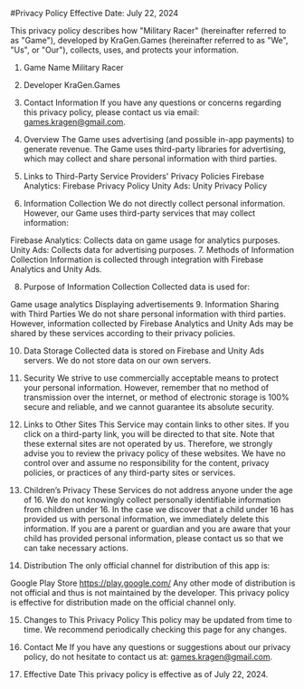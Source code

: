 #Privacy Policy
Effective Date: July 22, 2024

This privacy policy describes how "Military Racer" (hereinafter referred to as "Game"), developed by KraGen.Games (hereinafter referred to as "We", "Us", or "Our"), collects, uses, and protects your information.

1. Game Name
Military Racer

2. Developer
KraGen.Games

3. Contact Information
If you have any questions or concerns regarding this privacy policy, please contact us via email: games.kragen@gmail.com.

4. Overview
The Game uses advertising (and possible in-app payments) to generate revenue. The Game uses third-party libraries for advertising, which may collect and share personal information with third parties.

5. Links to Third-Party Service Providers' Privacy Policies
Firebase Analytics: Firebase Privacy Policy
Unity Ads: Unity Privacy Policy
6. Information Collection
We do not directly collect personal information. However, our Game uses third-party services that may collect information:

Firebase Analytics: Collects data on game usage for analytics purposes.
Unity Ads: Collects data for advertising purposes.
7. Methods of Information Collection
Information is collected through integration with Firebase Analytics and Unity Ads.

8. Purpose of Information Collection
Collected data is used for:

Game usage analytics
Displaying advertisements
9. Information Sharing with Third Parties
We do not share personal information with third parties. However, information collected by Firebase Analytics and Unity Ads may be shared by these services according to their privacy policies.

10. Data Storage
Collected data is stored on Firebase and Unity Ads servers. We do not store data on our own servers.

11. Security
We strive to use commercially acceptable means to protect your personal information. However, remember that no method of transmission over the internet, or method of electronic storage is 100% secure and reliable, and we cannot guarantee its absolute security.

12. Links to Other Sites
This Service may contain links to other sites. If you click on a third-party link, you will be directed to that site. Note that these external sites are not operated by us. Therefore, we strongly advise you to review the privacy policy of these websites. We have no control over and assume no responsibility for the content, privacy policies, or practices of any third-party sites or services.

13. Children’s Privacy
These Services do not address anyone under the age of 16. We do not knowingly collect personally identifiable information from children under 16. In the case we discover that a child under 16 has provided us with personal information, we immediately delete this information. If you are a parent or guardian and you are aware that your child has provided personal information, please contact us so that we can take necessary actions.

14. Distribution
The only official channel for distribution of this app is:

Google Play Store https://play.google.com/
Any other mode of distribution is not official and thus is not maintained by the developer. This privacy policy is effective for distribution made on the official channel only.

15. Changes to This Privacy Policy
This policy may be updated from time to time. We recommend periodically checking this page for any changes.

16. Contact Me
If you have any questions or suggestions about our privacy policy, do not hesitate to contact us at: games.kragen@gmail.com.

17. Effective Date
This privacy policy is effective as of July 22, 2024.
